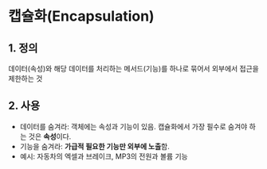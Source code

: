 # 캡슐화(Encapsulation)

## 1. 정의
데이터(속성)와 해당 데이터를 처리하는 메서드(기능)를 하나로 묶어서 외부에서 접근을 제한하는 것
## 2. 사용
- 데이터를 숨겨라: 객체에는 속성과 기능이 있음. 캡슐화에서 가장 필수로 숨겨야 하는 것은 **속성**이다.
- 기능을 숨겨라: **가급적 필요한 기능만 외부에 노출**함.
- 예시: 자동차의 엑셀과 브레이크, MP3의 전원과 볼륨 기능
